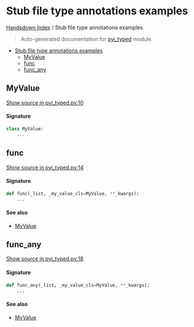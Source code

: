 # Stub file type annotations examples

[Handsdown Index](./README.md#handsdown-index) /
Stub file type annotations examples

> Auto-generated documentation for [pyi_typed](../examples/pyi_typed.py) module.

- [Stub file type annotations examples](#stub-file-type-annotations-examples)
  - [MyValue](#myvalue)
  - [func](#func)
  - [func_any](#func_any)

## MyValue

[Show source in pyi_typed.py:10](../examples/pyi_typed.py#L10)

#### Signature

```python
class MyValue:
    ...
```



## func

[Show source in pyi_typed.py:14](../examples/pyi_typed.py#L14)

#### Signature

```python
def func(_list, _my_value_cls=MyValue, **_kwargs):
    ...
```

#### See also

- [MyValue](#myvalue)



## func_any

[Show source in pyi_typed.py:18](../examples/pyi_typed.py#L18)

#### Signature

```python
def func_any(_list, _my_value_cls=MyValue, **_kwargs):
    ...
```

#### See also

- [MyValue](#myvalue)